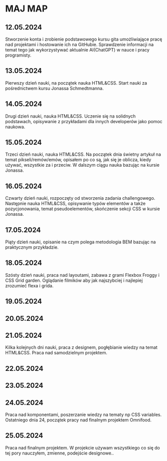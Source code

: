 # MAJ MAP

## 12.05.2024

Stworzenie konta i zrobienie podstawowego kursu gita umożliwiające pracę nad projektami i hostowanie ich na GitHubie.
Sprawdzenie informacji na temat tego jak wykorzystywać aktualnie AI(ChatGPT) w nauce i pracy programisty.

## 13.05.2024

Pierwszy dzień nauki, na początek nauka HTML&CSS. Start nauki za pośrednictwem kursu Jonassa Schmedtmanna.

## 14.05.2024

Drugi dzień nauki, nauka HTML&CSS. Uczenie się na solidnych podstawach, opisywanie z przykładami dla innych developerów jako pomoc naukowa.

## 15.05.2024

Trzeci dzień nauki, nauka HTML&CSS. Na początek dnia świetny artykuł na temat pikseli/remów/emów, opisałem po co są, jak się je oblicza, kiedy używać, wszystkie za i przeciw. W dalszym ciągu nauka bazując na kursie Jonassa.

## 16.05.2024

Czwarty dzień nauki, rozpoczęty od stworzenia zadania challengowego. Następnie nauka HTML&CSS, opisywanie typów elementów a także pozycjonowania, temat pseudoelementów, skończenie sekcji CSS w kursie Jonassa.

## 17.05.2024

Piąty dzień nauki, opisanie na czym polega metodologia BEM bazując na praktycznym przykładzie.

## 18.05.2024

Szósty dzień nauki, praca nad layoutami, zabawa z grami Flexbox Froggy i CSS Grid garden. Oglądanie filmików aby jak najszybciej i najlepiej zrozumieć flexa i grida.

## 19.05.2024

## 20.05.2024

## 21.05.2024

Kilka kolejnych dni nauki, praca z designem, pogłębianie wiedzy na temat HTML&CSS.
Praca nad samodzielnym projektem.

## 22.05.2024

## 23.05.2024

## 24.05.2024

Praca nad komponentami, poszerzanie wiedzy na tematy np CSS variables. Ostatniego dnia 24, początek pracy nad finalnym projektem Omnifood.

## 25.05.2024

Praca nad finalnym projektem. W projekcie używam wszystkiego co się do tej pory nauczyłem, zmienne, podejście designowe..
